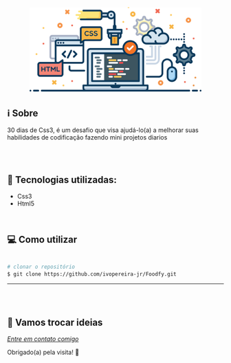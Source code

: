 <h1 align="center">
    <img alt="html e css" src="images/background-html-css.png" width="400px" />
</h1>   
   
## ℹ Sobre

30 dias de Css3, é um desafio que visa ajudá-lo(a) a melhorar suas habilidades de codificação fazendo mini projetos diarios

</br>
</br>

## 🚀 Tecnologias utilizadas:

- Css3
- Html5

</br>

## 💻 Como utilizar

```bash

# clonar o repositório
$ git clone https://github.com/ivopereira-jr/Foodfy.git

```

---

</br>
</br>

## 💬 Vamos trocar ideias

[_Entre em contato comigo_](https://www.linkedin.com/in/ivo-pereira-3997911a8)

Obrigado(a) pela visita! 💜
